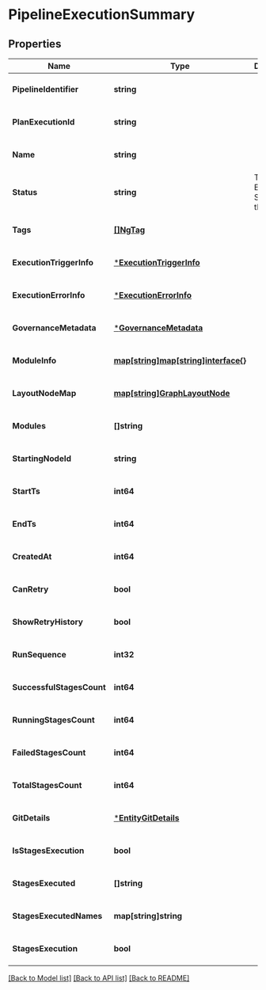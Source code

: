 # PipelineExecutionSummary

## Properties
Name | Type | Description | Notes
------------ | ------------- | ------------- | -------------
**PipelineIdentifier** | **string** |  | [optional] [default to null]
**PlanExecutionId** | **string** |  | [optional] [default to null]
**Name** | **string** |  | [optional] [default to null]
**Status** | **string** | This is the Execution Status of the entity | [optional] [default to null]
**Tags** | [**[]NgTag**](NGTag.md) |  | [optional] [default to null]
**ExecutionTriggerInfo** | [***ExecutionTriggerInfo**](ExecutionTriggerInfo.md) |  | [optional] [default to null]
**ExecutionErrorInfo** | [***ExecutionErrorInfo**](ExecutionErrorInfo.md) |  | [optional] [default to null]
**GovernanceMetadata** | [***GovernanceMetadata**](GovernanceMetadata.md) |  | [optional] [default to null]
**ModuleInfo** | [**map[string]map[string]interface{}**](map.md) |  | [optional] [default to null]
**LayoutNodeMap** | [**map[string]GraphLayoutNode**](GraphLayoutNode.md) |  | [optional] [default to null]
**Modules** | **[]string** |  | [optional] [default to null]
**StartingNodeId** | **string** |  | [optional] [default to null]
**StartTs** | **int64** |  | [optional] [default to null]
**EndTs** | **int64** |  | [optional] [default to null]
**CreatedAt** | **int64** |  | [optional] [default to null]
**CanRetry** | **bool** |  | [optional] [default to null]
**ShowRetryHistory** | **bool** |  | [optional] [default to null]
**RunSequence** | **int32** |  | [optional] [default to null]
**SuccessfulStagesCount** | **int64** |  | [optional] [default to null]
**RunningStagesCount** | **int64** |  | [optional] [default to null]
**FailedStagesCount** | **int64** |  | [optional] [default to null]
**TotalStagesCount** | **int64** |  | [optional] [default to null]
**GitDetails** | [***EntityGitDetails**](EntityGitDetails.md) |  | [optional] [default to null]
**IsStagesExecution** | **bool** |  | [optional] [default to null]
**StagesExecuted** | **[]string** |  | [optional] [default to null]
**StagesExecutedNames** | **map[string]string** |  | [optional] [default to null]
**StagesExecution** | **bool** |  | [optional] [default to null]

[[Back to Model list]](../README.md#documentation-for-models) [[Back to API list]](../README.md#documentation-for-api-endpoints) [[Back to README]](../README.md)


